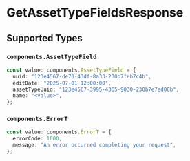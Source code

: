 # GetAssetTypeFieldsResponse


## Supported Types

### `components.AssetTypeField`

```typescript
const value: components.AssetTypeField = {
  uuid: "123e4567-de70-43df-8a33-230b7feb7c4b",
  editDate: "2025-07-01 12:00:00",
  assetTypeUuid: "123e4567-3995-4365-9030-230b7e7ed08b",
  name: "<value>",
};
```

### `components.ErrorT`

```typescript
const value: components.ErrorT = {
  errorCode: 1000,
  message: "An error occurred completing your request",
};
```

